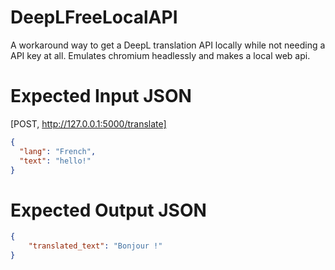 # DeepLFreeLocalAPI
A workaround way to get a DeepL translation API locally while not needing a API key at all. Emulates chromium headlessly and makes a local web api.

# Expected Input JSON
[POST, http://127.0.0.1:5000/translate]
```json
{
  "lang": "French",
  "text": "hello!"
}
```

# Expected Output JSON
```json
{
    "translated_text": "Bonjour !"
}
```
